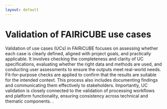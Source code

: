 ```yaml
---
layout: default
---
```


<h1 class="cards-page-title">Validation of FAIRiCUBE use cases</h1>

<div class="paragraph">
<p>
Validation of use cases (UCs) in FAIRiCUBE focuses on assessing whether each case is clearly defined, aligned with project goals, and practically applicable. It involves checking the completeness and clarity of UC specifications, evaluating whether the right data and methods are used, and conducting user assessments to ensure the outputs meet real-world needs. Fit-for-purpose checks are applied to confirm that the results are suitable for the intended context. This process also includes documenting findings and communicating them effectively to stakeholders. Importantly, UC validation is closely connected to the validation of processing workflows and platform functionality, ensuring consistency across technical and thematic components. .
</p>
</div>
